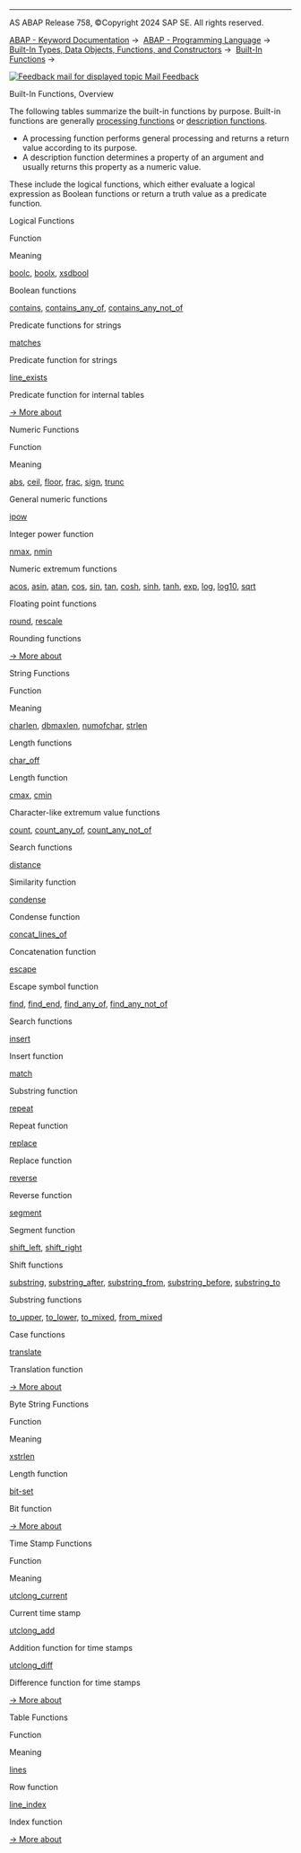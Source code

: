   

* * *

AS ABAP Release 758, ©Copyright 2024 SAP SE. All rights reserved.

[ABAP - Keyword Documentation](https://help.sap.com/doc/abapdocu_758_index_htm/7.58/en-US/abenabap.htm) →  [ABAP - Programming Language](https://help.sap.com/doc/abapdocu_758_index_htm/7.58/en-US/abenabap_reference.htm) →  [Built-In Types, Data Objects, Functions, and Constructors](https://help.sap.com/doc/abapdocu_758_index_htm/7.58/en-US/abenbuilt_in.htm) →  [Built-In Functions](https://help.sap.com/doc/abapdocu_758_index_htm/7.58/en-US/abenbuilt_in_functions.htm) → 

 [![](Mail.gif?object=Mail.gif "Feedback mail for displayed topic") Mail Feedback](mailto:f1_help@sap.com?subject=Feedback%20on%20ABAP%20Documentation&body=Document:%20Built-In%20Functions%2C%20Overview%2C%20ABENBUILT_IN_FUNCTIONS_OVERVIEW%2C%20758%0D%0A%0D%0AError:%0D%0A%0D%0A%0D%0A%0D%0ASuggestion%20for%20improvement:)

Built-In Functions, Overview

The following tables summarize the built-in functions by purpose. Built-in functions are generally [processing functions](https://help.sap.com/doc/abapdocu_758_index_htm/7.58/en-US/abenprocess_function_glosry.htm "Glossary Entry") or [description functions](https://help.sap.com/doc/abapdocu_758_index_htm/7.58/en-US/abendescription_function_glosry.htm "Glossary Entry").

-   A processing function performs general processing and returns a return value according to its purpose.
-   A description function determines a property of an argument and usually returns this property as a numeric value.

These include the logical functions, which either evaluate a logical expression as Boolean functions or return a truth value as a predicate function.

Logical Functions   

Function

Meaning

[boolc](https://help.sap.com/doc/abapdocu_758_index_htm/7.58/en-US/abenboole_functions.htm), [boolx](https://help.sap.com/doc/abapdocu_758_index_htm/7.58/en-US/abenboole_functions.htm), [xsdbool](https://help.sap.com/doc/abapdocu_758_index_htm/7.58/en-US/abenboole_functions.htm)

Boolean functions

[contains](https://help.sap.com/doc/abapdocu_758_index_htm/7.58/en-US/abencontains_functions.htm), [contains\_any\_of](https://help.sap.com/doc/abapdocu_758_index_htm/7.58/en-US/abencontains_functions.htm), [contains\_any\_not\_of](https://help.sap.com/doc/abapdocu_758_index_htm/7.58/en-US/abencontains_functions.htm)

Predicate functions for strings

[matches](https://help.sap.com/doc/abapdocu_758_index_htm/7.58/en-US/abenmatches_functions.htm)

Predicate function for strings

[line\_exists](https://help.sap.com/doc/abapdocu_758_index_htm/7.58/en-US/abenline_exists_function.htm)

Predicate function for internal tables

[→ More about](https://help.sap.com/doc/abapdocu_758_index_htm/7.58/en-US/abenlogic_functions.htm)

Numeric Functions   

Function

Meaning

[abs](https://help.sap.com/doc/abapdocu_758_index_htm/7.58/en-US/abennumerical_functions.htm), [ceil](https://help.sap.com/doc/abapdocu_758_index_htm/7.58/en-US/abennumerical_functions.htm), [floor](https://help.sap.com/doc/abapdocu_758_index_htm/7.58/en-US/abennumerical_functions.htm), [frac](https://help.sap.com/doc/abapdocu_758_index_htm/7.58/en-US/abennumerical_functions.htm), [sign](https://help.sap.com/doc/abapdocu_758_index_htm/7.58/en-US/abennumerical_functions.htm), [trunc](https://help.sap.com/doc/abapdocu_758_index_htm/7.58/en-US/abennumerical_functions.htm)

General numeric functions

[ipow](https://help.sap.com/doc/abapdocu_758_index_htm/7.58/en-US/abenpower_function.htm)

Integer power function

[nmax](https://help.sap.com/doc/abapdocu_758_index_htm/7.58/en-US/abennmax_nmin_functions.htm), [nmin](https://help.sap.com/doc/abapdocu_758_index_htm/7.58/en-US/abennmax_nmin_functions.htm)

Numeric extremum functions

[acos](https://help.sap.com/doc/abapdocu_758_index_htm/7.58/en-US/abenfloating_point_functions.htm), [asin](https://help.sap.com/doc/abapdocu_758_index_htm/7.58/en-US/abenfloating_point_functions.htm), [atan](https://help.sap.com/doc/abapdocu_758_index_htm/7.58/en-US/abenfloating_point_functions.htm), [cos](https://help.sap.com/doc/abapdocu_758_index_htm/7.58/en-US/abenfloating_point_functions.htm), [sin](https://help.sap.com/doc/abapdocu_758_index_htm/7.58/en-US/abenfloating_point_functions.htm), [tan](https://help.sap.com/doc/abapdocu_758_index_htm/7.58/en-US/abenfloating_point_functions.htm), [cosh](https://help.sap.com/doc/abapdocu_758_index_htm/7.58/en-US/abenfloating_point_functions.htm), [sinh](https://help.sap.com/doc/abapdocu_758_index_htm/7.58/en-US/abenfloating_point_functions.htm), [tanh](https://help.sap.com/doc/abapdocu_758_index_htm/7.58/en-US/abenfloating_point_functions.htm), [exp](https://help.sap.com/doc/abapdocu_758_index_htm/7.58/en-US/abenfloating_point_functions.htm), [log](https://help.sap.com/doc/abapdocu_758_index_htm/7.58/en-US/abenfloating_point_functions.htm), [log10](https://help.sap.com/doc/abapdocu_758_index_htm/7.58/en-US/abenfloating_point_functions.htm), [sqrt](https://help.sap.com/doc/abapdocu_758_index_htm/7.58/en-US/abenfloating_point_functions.htm)

Floating point functions

[round](https://help.sap.com/doc/abapdocu_758_index_htm/7.58/en-US/abendec_floating_point_functions.htm), [rescale](https://help.sap.com/doc/abapdocu_758_index_htm/7.58/en-US/abendec_floating_point_functions.htm)

Rounding functions

[→ More about](https://help.sap.com/doc/abapdocu_758_index_htm/7.58/en-US/abenmathematical_functions.htm)

String Functions   

Function

Meaning

[charlen](https://help.sap.com/doc/abapdocu_758_index_htm/7.58/en-US/abenlength_functions.htm), [dbmaxlen](https://help.sap.com/doc/abapdocu_758_index_htm/7.58/en-US/abenlength_functions.htm), [numofchar](https://help.sap.com/doc/abapdocu_758_index_htm/7.58/en-US/abenlength_functions.htm), [strlen](https://help.sap.com/doc/abapdocu_758_index_htm/7.58/en-US/abenlength_functions.htm)

Length functions

[char\_off](https://help.sap.com/doc/abapdocu_758_index_htm/7.58/en-US/abenlength_functions_args.htm)

Length function

[cmax](https://help.sap.com/doc/abapdocu_758_index_htm/7.58/en-US/abencmax_cmin_functions.htm), [cmin](https://help.sap.com/doc/abapdocu_758_index_htm/7.58/en-US/abencmax_cmin_functions.htm)

Character-like extremum value functions

[count](https://help.sap.com/doc/abapdocu_758_index_htm/7.58/en-US/abencount_functions.htm), [count\_any\_of](https://help.sap.com/doc/abapdocu_758_index_htm/7.58/en-US/abencount_functions.htm), [count\_any\_not\_of](https://help.sap.com/doc/abapdocu_758_index_htm/7.58/en-US/abencount_functions.htm)

Search functions

[distance](https://help.sap.com/doc/abapdocu_758_index_htm/7.58/en-US/abendistance_functions.htm)

Similarity function

[condense](https://help.sap.com/doc/abapdocu_758_index_htm/7.58/en-US/abencondense_functions.htm)

Condense function

[concat\_lines\_of](https://help.sap.com/doc/abapdocu_758_index_htm/7.58/en-US/abenconcatenation_functions.htm)

Concatenation function

[escape](https://help.sap.com/doc/abapdocu_758_index_htm/7.58/en-US/abenescape_functions.htm)

Escape symbol function

[find](https://help.sap.com/doc/abapdocu_758_index_htm/7.58/en-US/abensearch_functions.htm), [find\_end](https://help.sap.com/doc/abapdocu_758_index_htm/7.58/en-US/abensearch_functions.htm), [find\_any\_of](https://help.sap.com/doc/abapdocu_758_index_htm/7.58/en-US/abensearch_functions.htm), [find\_any\_not\_of](https://help.sap.com/doc/abapdocu_758_index_htm/7.58/en-US/abensearch_functions.htm)

Search functions

[insert](https://help.sap.com/doc/abapdocu_758_index_htm/7.58/en-US/abeninsert_functions.htm)

Insert function

[match](https://help.sap.com/doc/abapdocu_758_index_htm/7.58/en-US/abenmatch_functions.htm)

Substring function

[repeat](https://help.sap.com/doc/abapdocu_758_index_htm/7.58/en-US/abenrepeat_functions.htm)

Repeat function

[replace](https://help.sap.com/doc/abapdocu_758_index_htm/7.58/en-US/abenreplace_functions.htm)

Replace function

[reverse](https://help.sap.com/doc/abapdocu_758_index_htm/7.58/en-US/abenreverse_functions.htm)

Reverse function

[segment](https://help.sap.com/doc/abapdocu_758_index_htm/7.58/en-US/abensegment_functions.htm)

Segment function

[shift\_left](https://help.sap.com/doc/abapdocu_758_index_htm/7.58/en-US/abenshift_functions.htm), [shift\_right](https://help.sap.com/doc/abapdocu_758_index_htm/7.58/en-US/abenshift_functions.htm)

Shift functions

[substring](https://help.sap.com/doc/abapdocu_758_index_htm/7.58/en-US/abensubstring_functions.htm), [substring\_after](https://help.sap.com/doc/abapdocu_758_index_htm/7.58/en-US/abensubstring_functions.htm), [substring\_from](https://help.sap.com/doc/abapdocu_758_index_htm/7.58/en-US/abensubstring_functions.htm), [substring\_before](https://help.sap.com/doc/abapdocu_758_index_htm/7.58/en-US/abensubstring_functions.htm), [substring\_to](https://help.sap.com/doc/abapdocu_758_index_htm/7.58/en-US/abensubstring_functions.htm)

Substring functions

[to\_upper](https://help.sap.com/doc/abapdocu_758_index_htm/7.58/en-US/abencase_functions.htm), [to\_lower](https://help.sap.com/doc/abapdocu_758_index_htm/7.58/en-US/abencase_functions.htm), [to\_mixed](https://help.sap.com/doc/abapdocu_758_index_htm/7.58/en-US/abencase_functions.htm), [from\_mixed](https://help.sap.com/doc/abapdocu_758_index_htm/7.58/en-US/abencase_functions.htm)

Case functions

[translate](https://help.sap.com/doc/abapdocu_758_index_htm/7.58/en-US/abentranslate_functions.htm)

Translation function

[→ More about](https://help.sap.com/doc/abapdocu_758_index_htm/7.58/en-US/abenstring_functions.htm)

Byte String Functions   

Function

Meaning

[xstrlen](https://help.sap.com/doc/abapdocu_758_index_htm/7.58/en-US/abendescriptive_functions_binary.htm)

Length function

[bit-set](https://help.sap.com/doc/abapdocu_758_index_htm/7.58/en-US/abenbit_functions.htm)

Bit function

[→ More about](https://help.sap.com/doc/abapdocu_758_index_htm/7.58/en-US/abenbinary_functions.htm)

Time Stamp Functions   

Function

Meaning

[utclong\_current](https://help.sap.com/doc/abapdocu_758_index_htm/7.58/en-US/abenutclong_current.htm)

Current time stamp

[utclong\_add](https://help.sap.com/doc/abapdocu_758_index_htm/7.58/en-US/abenutclong_add.htm)

Addition function for time stamps

[utclong\_diff](https://help.sap.com/doc/abapdocu_758_index_htm/7.58/en-US/abenutclong_diff.htm)

Difference function for time stamps

[→ More about](https://help.sap.com/doc/abapdocu_758_index_htm/7.58/en-US/abentimestamp_functions.htm)

Table Functions   

Function

Meaning

[lines](https://help.sap.com/doc/abapdocu_758_index_htm/7.58/en-US/abendescriptive_functions_table.htm)

Row function

[line\_index](https://help.sap.com/doc/abapdocu_758_index_htm/7.58/en-US/abenline_index_function.htm)

Index function

[→ More about](https://help.sap.com/doc/abapdocu_758_index_htm/7.58/en-US/abentable_functions.htm)